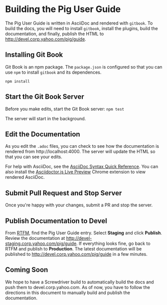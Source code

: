 # Building the Pig User Guide

The Pig User Guide is written in AsciiDoc and
rendered with `gitbook`. To build the docs,
you will need to install `gitbook`, install
the plugins, build the documentation, and finally,
publish the HTML to http://devel.corp.yahoo.com/pig/guide.

## Installing Git Book 

Git Book is an npm package. The `package.json`
is configured so that you can use `npm` to 
install `gitbook` and its dependences.

    npm install

## Start the Git Book Server

Before you make edits, start the
Git Book server: `npm test`

The server will start in the background. 

## Edit the Documentation

As you edit the `.adoc` files, you can check
to see how the documentation is rendered 
from http://localhost:4000. The server will
update the HTML so that you can see your edits.

For help with AsciiDoc, see the [AsciiDoc Syntax Quick Reference](http://asciidoctor.org/docs/asciidoc-syntax-quick-reference). You can also install the
[Asciidoctor.js Live Preview](https://chrome.google.com/webstore/detail/asciidoctorjs-live-previe/) Chrome extension to view rendered AsciiDoc.

## Submit Pull Request and Stop Server

Once you're happy with your changes, submit a PR
and stop the server.

## Publish Documentation to Devel

From [RTFM](http://rtfm.corp.yahoo.com), find the
Pig User Guide entry. Select **Staging** and click **Publish**.
Review the documentation at http://devel-staging.corp.yahoo.com/pig/guide.
If everything looks fine, go back to RTFM and publish to **Production**.
The latest documentation will be published to http://devel.corp.yahoo.com/pig/guide
in a few minutes.

## Coming Soon

We hope to have a Screwdriver build to automatically build the docs
and push them to devel.corp.yahoo.com. As of now, you have to 
follow the directions in this document to manually build and publish the
documentation.


 

